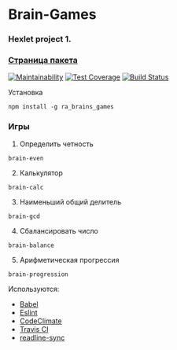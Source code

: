 # Brain-Games
### Hexlet project 1.
### [Страница пакета](https://www.npmjs.com/package/ra_brain_games)

[![Maintainability](https://api.codeclimate.com/v1/badges/a99a88d28ad37a79dbf6/maintainability)](https://codeclimate.com/github/codeclimate/codeclimate/maintainability)
[![Test Coverage](https://api.codeclimate.com/v1/badges/a99a88d28ad37a79dbf6/test_coverage)](https://codeclimate.com/github/codeclimate/codeclimate/test_coverage)
[![Build Status](https://travis-ci.org/rustamakhmetov/project-lvl1-s268.svg?branch=master)](https://travis-ci.org/rustamakhmetov/project-lvl1-s268)

Установка
```
npm install -g ra_brains_games
```

### Игры

1. Определить четность
```
brain-even
```

2. Калькулятор
```
brain-calc
```

3. Наименьший общий делитель
```
brain-gcd
```

4. Сбалансировать число
```
brain-balance
```

5. Арифметическая прогрессия
```
brain-progression
```

Используются:
* [Babel](https://babeljs.io/)
* [Eslint](https://eslint.org/)
* [CodeClimate](https://codeclimate.com/)
* [Travis CI](https://travis-ci.org/)
* [readline-sync](https://github.com/anseki/readline-sync)